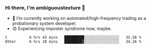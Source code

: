 ### Hi there, I'm ambiguoustexture 👋

<!--
**ambiguoustexture/ambiguoustexture** is a ✨ _special_ ✨ repository because its `README.md` (this file) appears on your GitHub profile.

Here are some ideas to get you started:
-->
- 🔭 I’m currently working on automated/high-frequency trading as a probationary system developer.
- :worried: Experiencing imposter syndrome now, maybe.

<!--START_SECTION:waka-->

```text
C          6 hrs 43 mins   █████████░░░░░░░░░░░░░░░░   35.58 %
Other      6 hrs 28 mins   ████████▓░░░░░░░░░░░░░░░░   34.26 %
```

<!--END_SECTION:waka-->
